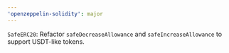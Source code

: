 ```yaml
---
'openzeppelin-solidity': major
---
```


`SafeERC20`: Refactor 
`safeDecreaseAllowance` and `safeIncreaseAllowance`
to support USDT-like tokens.

